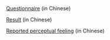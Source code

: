 [Questionnaire](questionnaire.html) (in Chinese)

[Result](result.docx) (in Chinese)

[Reported perceptual feeling](16.xlsx) (in Chinese)
